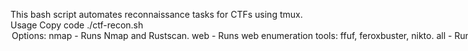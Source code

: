 This bash script automates reconnaissance tasks for CTFs using tmux.
Usage
Copy code
./ctf-recon.sh <ip> <port> <option>
Options:
nmap - Runs Nmap and Rustscan.
web - Runs web enumeration tools: ffuf, feroxbuster, nikto.
all - Runs both nmap and web scans.
Requirements
tmux, rustscan, nmap, ffuf, feroxbuster, nikto
Example
./ctf-recon.sh 192.168.1.1 80 all
